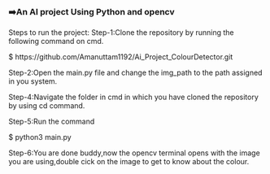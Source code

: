 <h3>➡️An AI project Using Python and opencv</h3>
Steps to run the project:
Step-1:Clone the repository by running the following command on cmd.<p>
   $ https://github.com/Amanuttam1192/Ai_Project_ColourDetector.git<p>
Step-2:Open the main.py file and change the img_path to the path assigned in you system.<p>
Step-4:Navigate the folder in cmd in which you have cloned the repository by using cd command.<p>
Step-5:Run the command <p>
   $ python3 main.py<p>
Step-6:You are done buddy,now the opencv terminal opens with the image you are using,double cick on the image to get to know about the colour.<p>  
